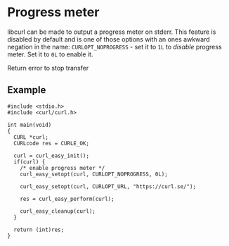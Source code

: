 # Progress meter

libcurl can be made to output a progress meter on stderr. This feature is
disabled by default and is one of those options with an ones awkward negation
in the name: `CURLOPT_NOPROGRESS` - set it to `1L` to *disable* progress
meter. Set it to `0L` to enable it.

Return error to stop transfer

## Example

    #include <stdio.h>
    #include <curl/curl.h>

    int main(void)
    {
      CURL *curl;
      CURLcode res = CURLE_OK;

      curl = curl_easy_init();
      if(curl) {
        /* enable progress meter */
        curl_easy_setopt(curl, CURLOPT_NOPROGRESS, 0L);

        curl_easy_setopt(curl, CURLOPT_URL, "https://curl.se/");

        res = curl_easy_perform(curl);

        curl_easy_cleanup(curl);
      }

      return (int)res;
    }

